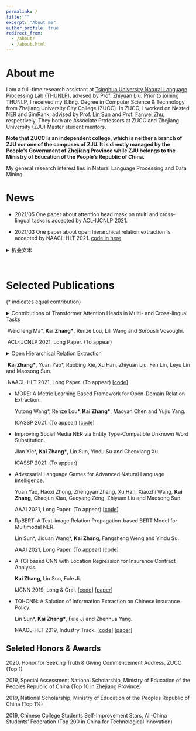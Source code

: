 ```yaml
---
permalink: /
title: ""
excerpt: "About me"
author_profile: true
redirect_from: 
  - /about/
  - /about.html
---
```

# About me

I am a full-time research assistant at [Tsinghua University Natural Language Processing Lab (THUNLP)](http://nlp.csai.tsinghua.edu.cn/site2/index.php/en), advised by Prof. [Zhiyuan Liu](http://nlp.csai.tsinghua.edu.cn/~lzy/). Prior to joining THUNLP, I received my B.Eng. Degree in Computer Science & Technology from Zhejiang University City College (ZUCC). In ZUCC, I worked on Nested NER and SimRank, advised by Prof. [Lin Sun](http://jsxy.zucc.edu.cn/art/2020/4/8/art_2788_194362.html) and Prof. [Fanwei Zhu](http://jsxy.zucc.edu.cn/art/2013/4/18/art_265_94143.html), respectively. They both are Associate Professors at ZUCC and Zhejiang University (ZJU) Master student mentors.

**Note that ZUCC is an independent college, which is neither a branch of ZJU nor one of the campuses of  ZJU. It is directly managed by the People's Government of Zhejiang Province while ZJU belongs to the Ministry of Education of the People’s Republic of China.**

My general research interest lies in Natural Language Processing and Data Mining.

# News

- 2021/05  One paper about attention head mask on multi and cross-lingual tasks is accepted by ACL-IJCNLP 2021. 

- 2021/03  One paper about open hierarchical relation extraction is accepted by NAACL-HLT 2021. [code in here](https://github.com/thunlp/OHRE)



<details>
  <summary>折叠文本</summary>
  此处可书写文本
  嗯，是可以书写文本的
</details>

​     









# Selected Publications

(\*  indicates equal contribution)

<details>
<summary>Contributions of Transformer Attention Heads in Multi- and Cross-lingual Tasks</summary>
	This paper studies the relative importance of attention heads in Transformer-based models to aid their interpretability in cross-lingual and multi-lingual tasks. Prior research has found that only a few attention heads are important in each mono-lingual Natural Language Processing (NLP) task and pruning the remaining heads leads to comparable or improved performance of the model. However, the impact of pruning attention heads is not yet clear in cross-lingual and multi-lingual tasks. Through extensive experiments, we show that (1) pruning a number of attention heads in a multi-lingual Transformer-based model has, in general, positive effects on its performance in cross-lingual and multi-lingual tasks and (2) the attention heads to be pruned can be ranked using gradients and identified with a few trial experiments. Our experiments focus on sequence labeling tasks, with potential applicability on other cross-lingual and multi-lingual tasks. For comprehensiveness, we examine two pre-trained multi-lingual models, namely multi-lingual BERT (mBERT) and XLM-R, on three tasks across 9 languages each. We also discuss the validity of our findings and their extensibility to truly resource-scarce languages and other task settings.
</details>

​    Weicheng Ma\*, **Kai Zhang\***, Renze Lou, Lili Wang and Soroush Vosoughi. 

​	ACL-IJCNLP 2021, Long Paper. (To appear) 

<details>
<summary>Open Hierarchical Relation Extraction</summary>
Open relation extraction (OpenRE) aims to extract novel relation types from open-domain corpora, which plays an important role in completing the relation schemes of knowledge bases (KBs). Most OpenRE methods cast different relation types in isolation without considering their hierarchical dependency. We argue that OpenRE is inherently in close connection with relation hierarchies. To address the bidirectional connections between OpenRE and relation hierarchy, we propose the task of open hierarchical relation extraction and present a novel OHRE framework for the task. To effectively integrate hierarchy information into relation representations for better novel relation extraction, we propose a dynamic hierarchical triplet objective and hierarchical curriculum training paradigm. We also present a top-down hierarchy expansion algorithm to add the extracted relations into existing hierarchies with reasonable interpretability. Comprehensive experiments show that OHRE outperforms state-of-the-art models by a large margin on both relation clustering and hierarchy expansion. The source code and experiment details of this paper can be obtained from https://github.com/thunlp/OHRE.
</details>

​	**Kai Zhang\***, Yuan Yao*, Ruobing Xie, Xu Han, Zhiyuan Liu, Fen Lin, Leyu Lin and Maosong Sun. 

​	NAACL-HLT 2021, Long Paper. (To appear) \[[code](https://github.com/thunlp/OHRE)\]

- MORE: A Metric Learning Based Framework for Open-Domain Relation Extraction. 

  Yutong Wang\*, Renze Lou\*, **Kai Zhang\***, Maoyan Chen and Yujiu Yang. 

  ICASSP 2021. (To appear) \[[code](https://github.com/RenzeLou/MORE)\]

- Improving Social Media NER via Entity Type-Compatible Unknown Word Substitution. 

  Jian Xie\*, **Kai Zhang\***, Lin Sun, Yindu Su and Chenxiang Xu. 

  ICASSP 2021. (To appear) 

- Adversarial Language Games for Advanced Natural Language Intelligence. 

  Yuan Yao, Haoxi Zhong, Zhengyan Zhang, Xu Han, Xiaozhi Wang, **Kai Zhang**, Chaojun Xiao, Guoyang Zeng, Zhiyuan Liu and Maosong Sun.

  AAAI 2021, Long Paper. (To appear) \[[code](https://github.com/Multimodal-NER/RpBERT)\]

- RpBERT: A Text-image Relation Propagation-based BERT Model for Multimodal NER. 

  Lin Sun\*, Jiquan Wang\*, **Kai Zhang**, Fangsheng Weng and Yindu Su. 

  AAAI 2021, Long Paper. (To appear) [[code](https://github.com/Multimodal-NER/RpBERT)]

- A TOI based CNN with Location Regression for Insurance Contract Analysis.

  **Kai Zhang**, Lin Sun, Fule Ji.

  IJCNN 2019, Long & Oral. \[[code](https://github.com/ETIP-team/ETIP-Project)\] [[paper](https://ieeexplore.ieee.org/abstract/document/8852052/)]

- TOI-CNN: A Solution of Information Extraction on Chinese Insurance Policy.

  Lin Sun\*, **Kai Zhang\***, Fule Ji and Zhenhua Yang. 

  NAACL-HLT 2019, Industry Track. \[[code](https://github.com/ETIP-team/ETIP-Project)\] [[paper](https://www.aclweb.org/anthology/N19-2022.pdf)]



## Seleted Honors & Awards

2020, Honor for Seeking Truth & Giving Commencement Address, ZUCC (Top 1)

2019, Special Assessment National Scholarship, Ministry of Education of the Peoples Republic of China (Top 10 in Zhejiang Province)

2019, National Scholarship, Ministry of Education of the Peoples Republic of China (Top 1%)

2019, Chinese College Students Self-Improvement Stars, All-China Students’ Federation (Top 200 in China for Technological Innovation)